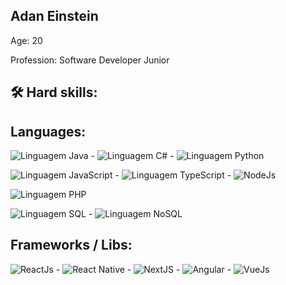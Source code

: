 ## Adan Einstein ###

Age: 20

Profession: Software Developer Junior


## 🛠️ Hard skills:
## Languages:
![Linguagem Java](https://img.shields.io/badge/-Java-orange) - ![Linguagem C#](https://img.shields.io/badge/-C%23-green) - ![Linguagem Python](https://img.shields.io/badge/-Python-blue)

![Linguagem JavaScript](https://img.shields.io/badge/-JavaScript-yellow) - ![Linguagem TypeScript](https://img.shields.io/badge/-TypeScript-blue) - ![NodeJs](https://img.shields.io/badge/-NodeJs-success)

![Linguagem PHP](https://img.shields.io/badge/-PHP-blueviolet)

![Linguagem SQL](https://img.shields.io/badge/-SQL-red) - ![Linguagem NoSQL](https://img.shields.io/badge/-NoSQL-lightgrey)
## Frameworks / Libs:
![ReactJs](https://img.shields.io/badge/-ReactJs-blue) - ![React Native](https://img.shields.io/badge/-ReactNative-blueviolet) - ![NextJS](https://img.shields.io/badge/-NextJS-orange) - ![Angular](https://img.shields.io/badge/-Angular-red) - ![VueJs](https://img.shields.io/badge/-VueJs-green)
